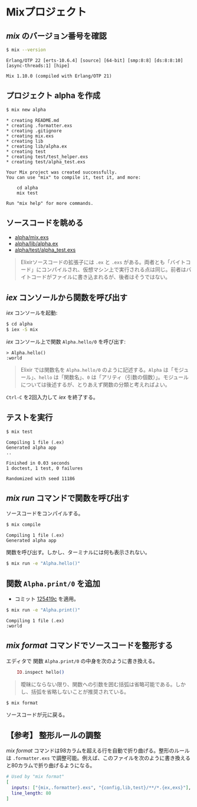 # Mixプロジェクト

## _mix_ のバージョン番号を確認

```bash
$ mix --version
```

```
Erlang/OTP 22 [erts-10.6.4] [source] [64-bit] [smp:8:8] [ds:8:8:10] [async-threads:1] [hipe]

Mix 1.10.0 (compiled with Erlang/OTP 21)
```

## プロジェクト alpha を作成

```bash
$ mix new alpha
```

```
* creating README.md
* creating .formatter.exs
* creating .gitignore
* creating mix.exs
* creating lib
* creating lib/alpha.ex
* creating test
* creating test/test_helper.exs
* creating test/alpha_test.exs

Your Mix project was created successfully.
You can use "mix" to compile it, test it, and more:

    cd alpha
    mix test

Run "mix help" for more commands.
```

## ソースコードを眺める

* [alpha/mix.exs](https://github.com/oiax/ex_phx_tutorials/blob/8d4d932fca96882ece43e9927b8ff9ee0261d3af/tut_01/alpha/mix.exs)
* [alpha/lib/alpha.ex](https://github.com/oiax/ex_phx_tutorials/blob/8d4d932fca96882ece43e9927b8ff9ee0261d3af/tut_01/alpha/lib/alpha.ex)
* [alpha/test/alpha_test.exs](https://github.com/oiax/ex_phx_tutorials/blob/8d4d932fca96882ece43e9927b8ff9ee0261d3af/tut_01/alpha/test/alpha_test.exs)

> Elixirソースコードの拡張子には `.ex` と `.exs` がある。両者とも「バイトコード」にコンパイルされ、仮想マシン上で実行される点は同じ。前者はバイトコードがファイルに書き込まれるが、後者はそうではない。

## _iex_ コンソールから関数を呼び出す

_iex_ コンソールを起動:

```bash
$ cd alpha
$ iex -S mix
```

_iex_ コンソール上で関数 `Alpha.hello/0` を呼び出す:

```
> Alpha.hello()
:world
```

> Elixir では関数名を `Alpha.hello/0` のように記述する。`Alpha` は「モジュール」、`hello` は「関数名」、`0` は「アリティ（引数の個数）」。モジュールについては後述するが、とりあえず関数の分類と考えればよい。

`Ctrl-C` を2回入力して _iex_ を終了する。

## テストを実行

```bash
$ mix test
```

```
Compiling 1 file (.ex)
Generated alpha app
..

Finished in 0.03 seconds
1 doctest, 1 test, 0 failures

Randomized with seed 11186
```

## _mix run_ コマンドで関数を呼び出す

ソースコードをコンパイルする。

```bash
$ mix compile
```

```
Compiling 1 file (.ex)
Generated alpha app
```

関数を呼び出す。しかし、ターミナルには何も表示されない。

```bash
$ mix run -e "Alpha.hello()"
```

## 関数 `Alpha.print/0` を追加

* コミット [125419c](https://github.com/oiax/ex_phx_tutorials/commit/125419ccc94508b90d0f624e990ad9762c0d43cb#diff-25ef34b84bed6edf830eb2d118202705) を適用。

```bash
$ mix run -e "Alpha.print()"
```

```
Compiling 1 file (.ex)
:world
```

## _mix format_ コマンドでソースコードを整形する

エディタで 関数 `Alpha.print/0` の中身を次のように書き換える。

```elixir
    IO.inspect hello()
```

> 曖昧にならない限り、関数への引数を囲む括弧は省略可能である。しかし、括弧を省略しないことが推奨されている。

```bash
$ mix format
```

ソースコードが元に戻る。

## 【参考】 整形ルールの調整

_mix format_ コマンドは98カラムを超える行を自動で折り曲げる。整形のルールは `.formatter.exs` で調整可能。例えば、このファイルを次のように書き換えると80カラムで折り曲げるようになる。

```elixir
# Used by "mix format"
[
  inputs: ["{mix,.formatter}.exs", "{config,lib,test}/**/*.{ex,exs}"],
  line_length: 80
]
```
